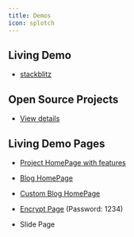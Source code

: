 ```yaml
---
title: Demos
icon: splotch
---
```


## Living Demo

- [stackblitz](https://stackblitz.com/fork/vuepress-theme-hope)

## Open Source Projects

- [View details](./projects.md)

## Living Demo Pages

- [Project HomePage with features](./project-home.md)

- [Blog HomePage](./blog-home.md)

- [Custom Blog HomePage](./custom-blog-home.md)

- [Encrypt Page](./encrypt.md) (Password: 1234)

- <ProjectLink name="md-enhance" path="/guide/presentation/demo.html">Slide Page</ProjectLink>
